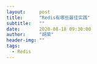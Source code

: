 ```yaml
---
layout:     post
title:      "Redis有哪些最佳实践"
subtitle:   ""
date:       2020-08-18 09:30:00
author:     "胡荣"
header-img: ""
tags:
  - Redis
---
```

